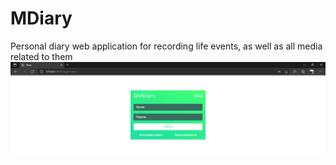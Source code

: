 # MDiary
Personal diary web application for recording life events, as well as all media related to them
<br/>
<img src="media/media/Login.PNG" padding="110px">
